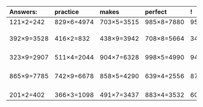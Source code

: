 | Answers: | practice | makes | perfect | ! |
| :--- | :--- | :--- | :--- | :--- |
| 121×2=242 | 829×6=4974 | 703×5=3515 | 985×8=7880 | 952×2=1904 | 
|   |   |   |   |   | 
|   |   |   |   |   | 
|   |   |   |   |   | 
| 392×9=3528 | 416×2=832 | 438×9=3942 | 708×8=5664 | 341×3=1023 | 
|   |   |   |   |   | 
|   |   |   |   |   | 
|   |   |   |   |   | 
|   |   |   |   |   | 
| 323×9=2907 | 511×4=2044 | 904×7=6328 | 998×5=4990 | 947×5=4735 | 
|   |   |   |   |   | 
|   |   |   |   |   | 
|   |   |   |   |   | 
|   |   |   |   |   | 
| 865×9=7785 | 742×9=6678 | 858×5=4290 | 639×4=2556 | 877×9=7893 | 
|   |   |   |   |   | 
|   |   |   |   |   | 
|   |   |   |   |   | 
|   |   |   |   |   | 
| 201×2=402 | 366×3=1098 | 491×7=3437 | 883×4=3532 | 605×7=4235 | 
